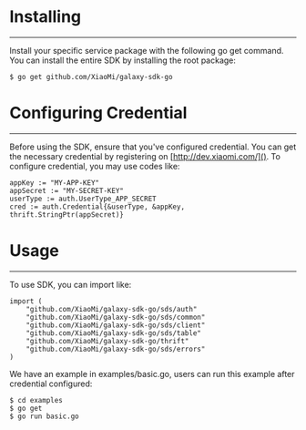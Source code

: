 # Installing

***

Install your specific service package with the following go get command. 
You can install the entire SDK by installing the root package:

`$ go get github.com/XiaoMi/galaxy-sdk-go`

# Configuring Credential

***

Before using the SDK, ensure that you've configured credential. 
You can get the necessary credential by registering on [http://dev.xiaomi.com/]().
To configure credential, you may use codes like:

```
appKey := "MY-APP-KEY"
appSecret := "MY-SECRET-KEY"
userType := auth.UserType_APP_SECRET
cred := auth.Credential{&userType, &appKey, thrift.StringPtr(appSecret)}
```
# Usage

***

To use SDK, you can import like:

```
import (
	"github.com/XiaoMi/galaxy-sdk-go/sds/auth"
	"github.com/XiaoMi/galaxy-sdk-go/sds/common"
	"github.com/XiaoMi/galaxy-sdk-go/sds/client"
	"github.com/XiaoMi/galaxy-sdk-go/sds/table"
	"github.com/XiaoMi/galaxy-sdk-go/thrift"
	"github.com/XiaoMi/galaxy-sdk-go/sds/errors"
)

```

We have an example in examples/basic.go, users can run this example after
credential configured:

```
$ cd examples
$ go get
$ go run basic.go
```

